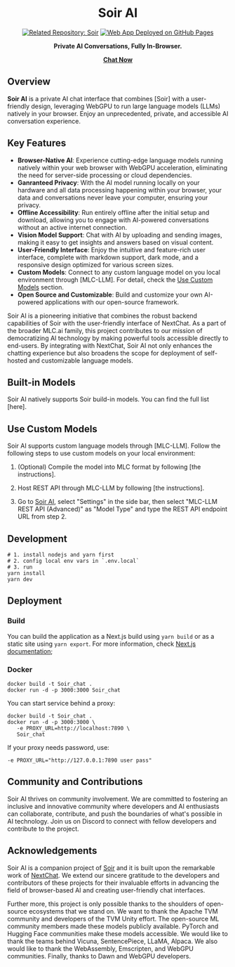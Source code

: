 <div align="center">

# Soir AI

<a href="https://github.com/Soir-AI/soir"><img alt="Related Repository: Soir" src="https://img.shields.io/badge/Related_Repo-Soir-fafbfc?logo=github"></a>
<a href="https://chat.Soirai.fun"><img alt="Web App Deployed on GitHub Pages" src="https://img.shields.io/badge/Web_App-Deployed-32a852?logo=pwa"></a>

**Private AI Conversations, Fully In-Browser.**

[**Chat Now**](https://chat.Soirai.fun/)


</div>

## Overview

**Soir AI** is a private AI chat interface that combines [Soir] with a user-friendly design, leveraging WebGPU to run large language models (LLMs) natively in your browser. Enjoy an unprecedented, private, and accessible AI conversation experience.

## Key Features

- **Browser-Native AI**: Experience cutting-edge language models running natively within your web browser with WebGPU acceleration, eliminating the need for server-side processing or cloud dependencies.
- **Ganranteed Privacy**: With the AI model running locally on your hardware and all data processing happening within your browser, your data and conversations never leave your computer, ensuring your privacy.
- **Offline Accessibility**: Run entirely offline after the initial setup and download, allowing you to engage with AI-powered conversations without an active internet connection.
- **Vision Model Support**: Chat with AI by uploading and sending images, making it easy to get insights and answers based on visual content.
- **User-Friendly Interface**: Enjoy the intuitive and feature-rich user interface, complete with markdown support, dark mode, and a responsive design optimized for various screen sizes.
- **Custom Models**: Connect to any custom language model on you local environment through [MLC-LLM]. For detail, check the [Use Custom Models](#use-custom-models) section.
- **Open Source and Customizable**: Build and customize your own AI-powered applications with our open-source framework.

Soir AI is a pioneering initiative that combines the robust backend capabilities of Soir with the user-friendly interface of NextChat. As a part of the broader MLC.ai family, this project contributes to our mission of democratizing AI technology by making powerful tools accessible directly to end-users. By integrating with NextChat, Soir AI not only enhances the chatting experience but also broadens the scope for deployment of self-hosted and customizable language models.

## Built-in Models

Soir AI natively supports Soir build-in models. You can find the full list [here].

## Use Custom Models

Soir AI supports custom language models through [MLC-LLM]. Follow the following steps to use custom models on your local environment:

1. (Optional) Compile the model into MLC format by following [the instructions].

2. Host REST API through MLC-LLM by following [the instructions].

3. Go to [Soir AI](https://chat.Soirai.fun/), select "Settings" in the side bar, then select "MLC-LLM REST API (Advanced)" as "Model Type" and type the REST API endpoint URL from step 2.

## Development

```shell
# 1. install nodejs and yarn first
# 2. config local env vars in `.env.local`
# 3. run
yarn install
yarn dev
```

## Deployment

### Build

You can build the application as a Next.js build using `yarn build` or as a static site using `yarn export`. For more information, check [Next.js documentation](https://nextjs.org/docs/pages/building-your-application/deploying);

### Docker

```shell
docker build -t Soir_chat .
docker run -d -p 3000:3000 Soir_chat
```

You can start service behind a proxy:

```shell
docker build -t Soir_chat .
docker run -d -p 3000:3000 \
   -e PROXY_URL=http://localhost:7890 \
   Soir_chat
```

If your proxy needs password, use:

```shell
-e PROXY_URL="http://127.0.0.1:7890 user pass"
```

## Community and Contributions

Soir AI thrives on community involvement. We are committed to fostering an inclusive and innovative community where developers and AI enthusiasts can collaborate, contribute, and push the boundaries of what's possible in AI technology. Join us on Discord to connect with fellow developers and contribute to the project.

## Acknowledgements

Soir AI is a companion project of [Soir](https://github.com/Soir-AI/soir/) and it is built upon the remarkable work of [NextChat](https://github.com/ChatGPTNextWeb/ChatGPT-Next-Web). We extend our sincere gratitude to the developers and contributors of these projects for their invaluable efforts in advancing the field of browser-based AI and creating user-friendly chat interfaces.

Further more, this project is only possible thanks to the shoulders of open-source ecosystems that we stand on. We want to thank the Apache TVM community and developers of the TVM Unity effort. The open-source ML community members made these models publicly available. PyTorch and Hugging Face communities make these models accessible. We would like to thank the teams behind Vicuna, SentencePiece, LLaMA, Alpaca. We also would like to thank the WebAssembly, Emscripten, and WebGPU communities. Finally, thanks to Dawn and WebGPU developers.
